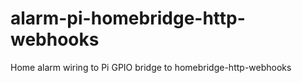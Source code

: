 # alarm-pi-homebridge-http-webhooks
Home alarm wiring to Pi GPIO bridge to homebridge-http-webhooks

